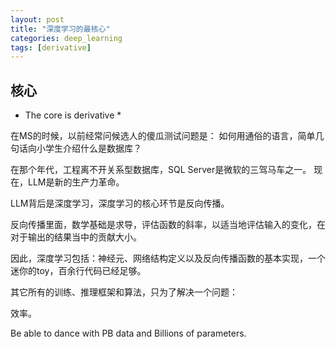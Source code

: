 ```yaml
---
layout: post
title: "深度学习的最核心"
categories: deep_learning
tags: [derivative]
---
```


## 核心

* The core is derivative *

在MS的时候，以前经常问候选人的傻瓜测试问题是：
如何用通俗的语言，简单几句话向小学生介绍什么是数据库？

在那个年代，工程离不开关系型数据库，SQL Server是微软的三驾马车之一。
现在，LLM是新的生产力革命。

LLM背后是深度学习，深度学习的核心环节是反向传播。

反向传播里面，数学基础是求导，评估函数的斜率，以适当地评估输入的变化，在对于输出的结果当中的贡献大小。

因此，深度学习包括：神经元、网络结构定义以及反向传播函数的基本实现，一个迷你的toy，百余行代码已经足够。

其它所有的训练、推理框架和算法，只为了解决一个问题：

效率。

Be able to dance with PB data and Billions of parameters.

